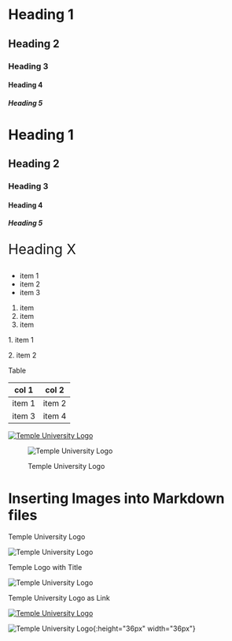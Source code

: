 <!-- comment -->
<!-- Macro Structures -->

# Heading 1
## Heading 2
### Heading 3
#### Heading 4
##### Heading 5

<h1>Heading 1</h1>
<h2>Heading 2</h2>
<h3>Heading 3</h3>
<h4>Heading 4</h4>
<h5>Heading 5</h5>

<p style="font-size:2em">Heading X</p>

<!-- markdown lists: use when lists are needed -->
- item 1
- item 2
- item 3

1. item
2. item
3. item

<p>1. item 1</p>
<p>2. item 2</p>

Table

|col 1|col 2|
|-----|-----|
|item 1|item 2|
|item 3|item 4|

[![Temple University Logo](https://upload.wikimedia.org/wikipedia/commons/6/67/Temple_University_Logo.svg)](https://www.temple.edu/)

<figure>
  
![Temple University Logo](https://upload.wikimedia.org/wikipedia/commons/6/67/Temple_University_Logo.svg)
 
<figcaption>Temple University Logo</figcaption>
</figure>

# Inserting Images into Markdown files

Temple University Logo

![Temple University Logo](https://upload.wikimedia.org/wikipedia/commons/6/67/Temple_University_Logo.svg)

Temple Logo with Title

![Temple University Logo](https://upload.wikimedia.org/wikipedia/commons/6/67/Temple_University_Logo.svg "Temple University Logo")

Temple University Logo as Link

[![Temple University Logo](https://upload.wikimedia.org/wikipedia/commons/6/67/Temple_University_Logo.svg)](https://www.temple.edu/)

![Temple University Logo](https://upload.wikimedia.org/wikipedia/commons/6/67/Temple_University_Logo.svg){:height="36px" width="36px"}
